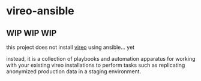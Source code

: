 # vireo-ansible

## WIP WIP WIP
this project does not install [vireo](https://github.com/TexasDigitalLibrary/Vireo) using ansible... yet

instead, it is a collection of playbooks and automation apparatus
for working with your existing vireo installations to perform
tasks such as replicating anonymized production data in a staging environment.
